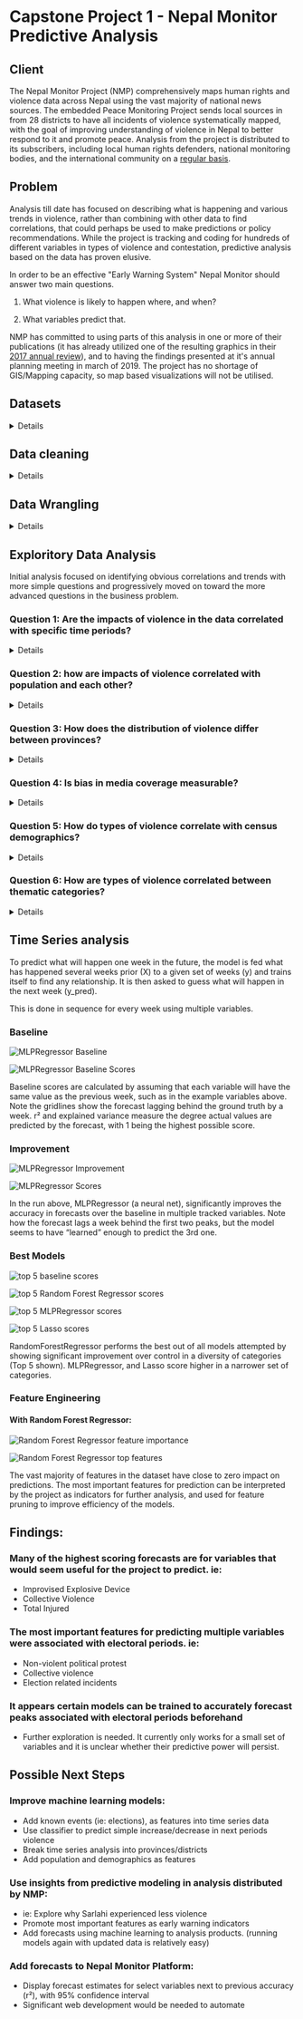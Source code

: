 # Capstone Project 1 - Nepal Monitor Predictive Analysis

## Client
The Nepal Monitor Project (NMP) comprehensively maps human rights and violence data across Nepal using the vast majority of national news sources. The embedded Peace Monitoring Project sends local sources in from 28 districts to have all incidents of violence systematically mapped, with the goal of improving understanding of violence in Nepal to better respond to it and promote peace.  Analysis from the project is distributed to its subscribers, including local human rights defenders, national monitoring bodies, and the international community on a [regular basis](https://www.nepalmonitor.org/blog/).  


## Problem
Analysis till date has focused on describing what is happening and various trends in violence, rather than combining with other data to find correlations, that could perhaps be used to make predictions or policy recommendations. While the project is tracking and coding for hundreds of different variables in types of violence and contestation, predictive analysis based on the data has proven elusive. 

In order to be an effective "Early Warning System" Nepal Monitor should answer two main questions.
1. What violence is likely to happen where, and when?

2. What variables predict that.

NMP has committed to using parts of this analysis in one or more of their publications (it has already utilized one of the resulting graphics in their [2017 annual review](https://www.nepalmonitor.org/blog/2018/07/27/the-nepal-peace-monitor-annual-review-2017/)), and to having the findings presented at it's annual planning meeting in march of 2019.  The project has no shortage of GIS/Mapping capacity, so map based visualizations will not be utilised.


## Datasets
<details>

### Nepal Monitor export
The Nepal Monitor Data set is open data, and freely available on the [reports page](https://www.nepalmonitor.org/reports/) of its website [NM_2016_17export.csv](/Data/NM_2016_17export.csv).  It is geocoded by gps and local level boundaries.  The source of each incident is tracked, and violent incidents are further categorised by heigherachical category codes according to [criteria](https://www.nepalmonitor.org/blog/wp-content/uploads/2017/04/NEPAL-CODING-GUIDELINES_FINAL_MAR2017.pdf) developed together with The Asia Foundation. The broad categories for these variables are Location, Event Forms, Weapons, Causes, Cross Cutting Issues, Actors, and Impacts. 

### No Duplicate File
While the full dataset dates back to 2012, the Peace Monitoring Project only started applying this methodology in mid 2016. NMP produced a dataset for their 2017 annual review in which duplicate incidents (multiple reports referring to the same incident in the field) had been meticulously removed through a manual process. [2017 PMP Data Final No Duplicates.xlsx](/Data/2017%20PMP%20Data%20Final%20No%20Duplicates.xlsx) is similar to the export, but in excel format with the duplicates removed. 

### Ward level population
The “ward” is the lowest level administrative boundary in Nepal of which there were 36020 until the implementation of federalism. [Nepal_population_household_ward-2011.csv](/Data/Nepal_population_household_ward-2011.csv) is a merge of the [place codes](https://www.humanitarianresponse.info/sites/www.humanitarianresponse.info/files/documents/files/FieldGuideForTheUseOfGeo-Codes.pdf) of these boundaries with 2011 census data from the Nepal Central Bureau of statistics, and altitude data in order to prioritize winterization material distribution as part of the Nepal 2015 earthquake response  hosted on [HDX](https://data.humdata.org/).  The place codes are unique ids for a  hierarchical list of boundaries used  to eliminate errors generated by duplicate and misspelled names in joins and merges between datasets.  Boundary hierarchy:

 Level | Boundary type | Number of units |
|-----|---------|---------|
| 1 | Development Region | 5 |
| 2 | Zone | 14 |
| 3 | District | 75 |
| 4 | Village Development Committee (VDC) | ~7094 |
| 5 | Ward | 36020 |


### Ward Boundary Shapefile
‘[npl_polbanda_adm5_wad_25k_50k_sdn_wgs84.csv](/Data/npl_polbanda_adm5_wad_25k_50k_sdn_wgs84.csv)‘ is ward level boundary data exported from an official UN boundary [shapefile](https://en.wikipedia.org/wiki/Shapefile) hosted on HDX  using QGIS to calculate the area of the shapes. 

### Federal Relational File
In 2017 Nepal created new federal structures, agreed upon in it’s peace process. A relational file [Federal_VDC_Relation_web_clean.xlsx](/Data/Federal_VDC_Relation_web_clean.xlsx) has been provided by the UNRCO correlating the new structures with the old ones. VDC level boundaries were divided, but ward level were not significantly. Agreements on boundaries are controversial and have been subject to change over the last 2 years. Official data is still scarce. 
Boundary hierarchy:

| Level | Boundary type | Number of units |
|-----|---------|---------|
| 1 | Province | 7 |
| 2 | District | 77 |
| 3 | Gaupalika | ~767 |
| 4 | Ward | ? |



### Potential Data Sets

Datasets that could add additional variables are available on [Humanitarian Data Exchange](https://data.humdata.org/search?q=nepal), the [code4Nepal github repo](https://data.humdata.org/search?q=nepal), and [Open Nepal](http://opennepal.net/).
Notable examples include:
* [Complete sensus data](https://github.com/Code4Nepal/census-data) including drinking water, school attendance, disability, education level, literacy status, and toilet type, down to VDC level.
* [Nepal Health Sites](https://data.humdata.org/dataset/nepal-healthsites)
* [Nepal District Headquarters](https://data.humdata.org/dataset/nepal-district-headquarters)
* [Nepal Population Statistics](https://data.humdata.org/dataset/nepal-population-statistics-census-2011)
* [Nepal Earthquake Severity Index](https://data.humdata.org/dataset/nepal-earthquake-severity-index)
* [Literate population](https://github.com/Code4Nepal/data/blob/master/datasets/unesco/literacy-rates.csv)
* [Local Boundaries (unofficial)](http://localboundries.oknp.org/)

</details>

## Data cleaning
<details>
  
After an attempt to engineer an automatic process to match manual duplicate removal so it could be applied to the partial 2016 data,  I opted to simply use incidents from the existing 2017 “No Duplicates”  dataset . Because this was an excel file there were some formatting errors importing Nepali script, so I used the index of the no duplicates file to filter the csv export from Nepalmonitor.org.

### Additional steps: 
* Manually removed an errant comma from corrupt csv export   
* Normalized timestamps so that only dates remained
* Removed unnecessary columns 
* Converted yes and no values to 1’s and zeros
* Investigated implications of flattening unique values into dummy columns, but decided against implementation during cleaning steps
* For federal unit relational file, used a function to break out untidy lists of which old wards applied to which new units into separate column.
* Saved resulting files as csv.

see [Datacleaning_steps.txt](/Datacleaning_steps.txt) and [Data Cleaning](/Data/Data%20Cleaning.ipynb) for more details
</details>

## Data Wrangling
<details>

[SpringBoard 7.2 - Apply Data Storytelling.ipynb](/SpringBoard%207.2%20-%20Apply%20Data%20Storytelling.ipynb)  
* Separated out impacts of 2017 incident data for analysis
* Created dataframe of impacts grouped by date
* Created dataframe of impacts grouped by district joined with province number and district population data.

[EDA.ipynb](/EDA.ipynb)
* After analysis of above, created a dataframe of incidents grouped by VDC and joined with VDC level census data
* Joined the above with ‘AREA’ Data exported from the shapefile export and divided population by area to derive a density column
* Created dummy columns for nearly variables tracked by the NMP project.  This made the dataset 375 columns wide. 
* Created a separate dataframe of source type dummy columns for 35 different types of media sources. 

</details>

## Exploritory Data Analysis
Initial analysis focused on identifying obvious correlations and trends with more simple questions and progressively moved on toward the more advanced questions in the business problem.


### Question 1: Are the impacts of violence in the data correlated with specific time periods?
<details>
  
In 2017, Nepal experienced 3 rounds of elections for new local bodies (created by combining different wards together), and 1 combined round of elections for the House of Representatives and officials at the provincial level. The decision making process for the creation of all these units was highly contested, and resulted in multiple rounds of strikes and protests, beginning with the registration process. These time periods can be highlighted while plotting impacts in a time series to find if there are any notable correlations
![2017 Impacts of Violence by Week](/images/time_series.png)

It is immediately apparent that, while there is no obvious correlation between election rounds and the total number of people killed or raped per week, there is a striking relationship between the total number of injured and the timing of the elections. Interestingly, the spikes in the total number of injured are not reflected in the number of 'Female Injured.' This can either be attributed to an exclusively male participation in election related contestation, or an inability to differentiate gender among injured in media reports. Reports of physical damage to buildings and vehicles similarly match the timing of election rounds
</details>

### Question 2: how are impacts of violence correlated with population and each other?
<details>
  
![linear regression](/images/replot_all.png)

Simply dividing the sum of the Total Killed by the sum of the population per district (divided by 100,000) yields a homicide rate of about 1.68 per 100,000 people.  A linear regression, produces a slope of 1.59 Total Killed per 100,000 people + 0.33

![joint plot - Killed](/images/joint_plot_killed.png)
![joint plot - Injured](/images/joint_plot_injured.png)

From the joint plots above, there is an obvious relationship between district population and various impact numbers. For the Total Killed by population chart, for instance, a "pearsonr = 0.86" shows there is a essentially an 86% linear correlation between Population and 'Total Killed.' In the same graph, "p=1.1e-22" means there is a vanishingly small (1.1 * 10 to the negative 22nd) chance that the null hypothesis (that the relationship is a result of random chance) is correct.

![correlation of impacts](/images/correlation_impacts.png)

A correlation heat map of all impacts shows a slight correlation between nearly all impacts, save for severe building damage. This could be a function of all these impacts being correlated with population. The highest overall correlation with population appears to be "Total Killed."

![correlation of impacts normalized by population](/images/correlation_impacts_normalized.png)


Controlling for population by using impact numbers re-mapped per 100,000 population reveals a few interesting hot-spots. Some correlations between impacts are obvious, as they reflect overlapping events. For example, "Female Killed" is a subset of "Total Killed" so both should be correlated with each other. The same applies for "Total injured" v. "Female Injured," "Total no. Rape or Attempted Rape" v. female and youth rape, etc. Total killed numbers still show slight correlations with most other impacts, even when controlling for population, including injuries, rapes, abductions, and building damage. This may be a result of multiple impacts resulting from the same major events, but perhaps also shows there are some commonalities beyond population numbers which might predict where violence takes place. Incorporating other demographic information could be informative.

Other interesting correlations in the population normalized heat map:
* Total/Female Injured and Total Buildings damaged (pearsonr = 0.51).
* Total Buildings and Total Vehicles (pearsonr = 0.47)
* Population and abductions (pearsonr = 0.17 - 0.28 despite normalization)
* Negative correlation between population and injuries per capita (pearsonr = -0.22)
* Higher correlation between Total Injured and Youth - below 25 - Killed (0.66) than Female Killed and Total Killed (0.45)

![Histogram - Killed](/images/hist_killed.png)
![Histogram - Injured](/images/hist_injured.png)

The histograms in the left show the raw distribution of 'Total Killed' and 'Total Injured, with their similar skew to the right, indicating more districts have lower impact numbers and fewer districts have higher impact numbers.

The histograms on the right show the same impacts per 100,000 population. While dividing the 'Total Killed' by population creates a more normal (bell shaped) distribution, doing the same to 'Total Injured,' barely changes the shape of the distribution at all. A theoretical normal distribution has been overlaid on the Total Killed per 100,000 histogram to show the similarity. Additionally, a Shapiro-Wilk test with a p-value of 0.19 means the distribution is probably normal or - more accurately - is not rejected as a normal distribution. 
</details>

### Question 3: How does the distribution of violence differ between provinces?
<details>
  
![Pair Plot](/images/pairplot_province.png)
Shading a pair plot of Total Killed v. Population per district according to province, produces a histogram of population per district and Total Killed by district, while combining both together in scatter plots. It is immediately apparent that both the histograms look very much like each other. The most common number of people per district is around 250,000 while the most common Total Killed is somewhere between 2.5 and 5, with the distribution rapidly falling off in both graphs as numbers rise.

Kathmandu district can be seen standing apart in all graphs with a population of slightly under 1,750,000 and approximately 26 Total Killed, colored to match province 3. Province 2 also stands out, in that it doesn't have any districts with a population below 500,000, and is thus responsible for a "bulge" in the middle of both histograms.

Of course, the most obvious way in which Province 2 stands out is with its regression line. All other provinces more or less display a regression line correlating Total Killed with Population, while Province 2, displays a prominently different trend. Why is this?

![Regression - Nepal v. Province 2](/images/regplot_prov_2.png)

By plotting Total Killed v. Population regression line for Nepal and separating out province 2, We can see the reason for Province 2 bucking the trend is two fold: Sarlahi has far fewer violent deaths per-capita than the linear regression line for all provinces(1.59 +0.33 deaths per 100,000 people), while Parsa, Saptari, Siraha, and Rautahat have considerably more. These are different enough from each other to result in a regression line of (-2.12 +28.3 deaths per 100,000 people) for province 2.

![Distribution of violent deaths](/images/dist_violent_deaths.png)

The the box plot above visualizes the distribution of violent deaths per 100,000 people over Nepal's federal provinces. Each dot in the overlaid swarm plot represents a district, with it's vertical position indicating the 'Total Killed' per 100,000 pop. in that district. Each province is plotted separately, by the province number, with the leading and trailing districts for each labeled.

The outlier status of Sarlahi can be seen in province 2, with ~1.1 killed per 100,000 people, while the rest of the Province is bunched up between 2 and 3 killed per 100,000, with a median of ~2.1 per 100,000. Note that despite the wide distribution between 0 and 4 Killed per 100,000, the boxes are mostly centered along the 1.59 deaths per 100,000 line from the previous regression plot, with the medians between 1 and 2.1 deaths per 100,000 people.
</details>

### Question 4: Is bias in media coverage measurable?
<details>

![Top and bottom 10 correlation with INSEC](/images/INSEC_corr.png)

The figure above displays the top and 10 correlations with INSEC on a per-incident basis. The most extreme negative correlation between sources is between INSEC and National/Online Media.  This might suggest an underreporting of the types of incidents reported by INSEC (Notably Sexual assault and one sided violence) in the national media. 
</details>

### Question 5: How do types of violence correlate with census demographics?
<details>

![Top and bottom 10 correlation with POPULATION](/images/pop_corr.png)
![Top and bottom 10 correlation with DENSITY](/images/density_coor.png)

Several of the variables least and most correlated with population are also least and most correlated with population density.  These (highlighted above) include household numbers, National/Online Media as a source, Violence targeted at criminals, and a negative correlation with high elevation.  Other variables change their ranking significantly between the two.  Dalit (untouchable) related issues, sexual assaults and suicides are in the 10 most negatively correlated with population density, where this is not the case with Population, likely indicating that such issues may be more likely to occur in rural areas. 
</details>

### Question 6: How are types of violence correlated between thematic categories?
<details>

![Pearson Correlation - every 10,000th paired variable](/images/short_corr.png)

Plotting every 10,000th pair with less than a perfect 1 to 1 pearson correlation (which should only occur when variables are paired against themselves) shows that out of the 132,076 pairs with such a relationship, Roughly 50% of those have a some positive correlation, with the other half having either no correlation or a very slight negative correlation.

![Paired Correlation Histogram](/images/hist_corr.png)

A histogram of this correlation highlights that the most common r value for paired variables is 0, and that slightly more than 1% represented a Pearson correlation greater than 0.9. However, this 1% still represents 134 pairs of variables, which is still an overwhelming amount for meaningful analysis.

</details>

## Time Series analysis
To predict what will happen one week in the future, the model is fed what has happened several weeks prior (X) to a given set of weeks (y) and trains itself to find any relationship. It is then asked to guess what will  happen in the next week (y_pred).

This is done in sequence for every week using multiple variables. 
### Baseline

![MLPRegressor Baseline](/images/MLP_baseline.png.png)

![MLPRegressor Baseline Scores](/images/MLP_baseline_scores.png)

Baseline scores are calculated by assuming that each variable will have the same value as the previous week, such as in the example variables above. Note the gridlines show the forecast lagging behind the ground truth by a week.  r² and explained variance measure the degree actual values are predicted by the forecast, with 1 being the highest possible score.   

### Improvement
![MLPRegressor Improvement](/images/MLP_improvement.png)

![MLPRegressor Scores](/images/MLP_scores.png)

In the run above, MLPRegressor (a neural net), significantly improves the accuracy in forecasts over the baseline in multiple tracked variables. Note how the forecast lags a week behind the first two peaks, but the model seems to have “learned” enough to predict the 3rd one. 

### Best Models
![top 5 baseline scores](/images/top_baseline.png)

![top 5 Random Forest Regressor scores](/images/top_rf.png)

![top 5 MLPRegressor scores](/images/top_MLP.png)

![top 5 Lasso scores](/images/Top_lasso.png)

RandomForestRegressor performs the best out of all models attempted by showing significant improvement over control in a diversity of categories (Top 5 shown). MLPRegressor, and Lasso score higher in a narrower set of categories.
### Feature Engineering
#### With Random Forest Regressor:
![Random Forest Regressor feature importance](/images/rf_feature_imp_01.png)

![Random Forest Regressor top features](/images/rf_feature_imp_02.png)

The vast majority of features in the dataset have close to zero impact on predictions. The most important features for prediction can be interpreted by the project as indicators for further analysis, and used for feature pruning to improve efficiency of the models.

## Findings:

### Many of the highest scoring forecasts are for variables that would seem useful for the project to predict. ie:
* Improvised Explosive Device
* Collective Violence
* Total Injured

### The most  important features for predicting multiple variables were associated with electoral periods. ie:
* Non-violent political protest
* Collective violence
* Election related incidents

### It appears certain models can be trained to accurately forecast peaks associated with electoral periods beforehand
* Further exploration is needed. It currently only works for a small set of variables and it is unclear whether their predictive power will persist. 

## Possible Next Steps

### Improve machine learning models:
* Add known events (ie: elections), as features into time series data
* Use classifier to predict simple increase/decrease in next periods violence
* Break time series analysis into provinces/districts 
* Add population and demographics as features

### Use insights from predictive modeling in analysis distributed by NMP:
* ie: Explore why Sarlahi experienced less violence
* Promote most important features as early warning indicators
* Add forecasts using machine learning to analysis products. (running models again with updated data is relatively easy)

### Add forecasts to Nepal Monitor Platform:
* Display forecast estimates for select variables next to previous accuracy (r²), with 95% confidence interval
* Significant web development would be needed to automate







